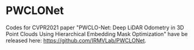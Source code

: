 # PWCLONet
Codes for CVPR2021 paper "PWCLO-Net: Deep LiDAR Odometry in 3D Point Clouds Using Hierarchical Embedding Mask Optimization" have be released here: https://github.com/IRMVLab/PWCLONet.
